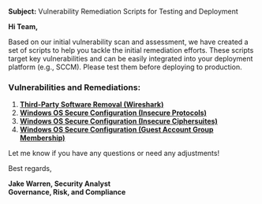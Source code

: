 **Subject:** Vulnerability Remediation Scripts for Testing and Deployment

**Hi Team,**

Based on our initial vulnerability scan and assessment, we have created a set of scripts to help you tackle the initial remediation efforts. These scripts target key vulnerabilities and can be easily integrated into your deployment platform (e.g., SCCM). Please test them before deploying to production.

### Vulnerabilities and Remediations:
1. [**Third-Party Software Removal (Wireshark)**](https://github.com/Jake-Warren/misc/blob/main/Third-Party%20Software%20Removal%20(Wireshark))
2. [**Windows OS Secure Configuration (Insecure Protocols)**](https://github.com/Jake-Warren/misc/blob/main/Windows%20OS%20Secure%20Configuration%20(Insecure%20Protocols))
3. [**Windows OS Secure Configuration (Insecure Ciphersuites)**](https://github.com/Jake-Warren/misc/blob/main/Windows%20OS%20Secure%20Configuration%20(Insecure%20Ciphersuites))
4. [**Windows OS Secure Configuration (Guest Account Group Membership)**](https://github.com/Jake-Warren/misc/blob/main/Windows%20OS%20Secure%20Configuration%20(Guest%20Account%20Group%20Membership))

Let me know if you have any questions or need any adjustments!

Best regards,

**Jake Warren, Security Analyst**<br/>
**Governance, Risk, and Compliance**
